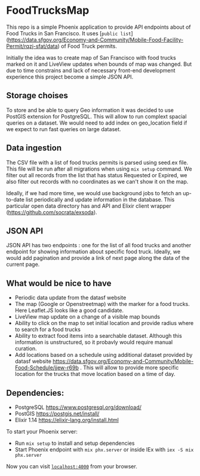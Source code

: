 # FoodTrucksMap

This repo is a simple Phoenix application to provide API endpoints about of Food Trucks in San Francisco. It uses [`public list`] (https://data.sfgov.org/Economy-and-Community/Mobile-Food-Facility-Permit/rqzj-sfat/data) of Food Truck permits.

Initially the idea was to create map of San Francisco with food trucks marked on it and LiveView updates when bounds of map was changed. But due to time constrains and lack of necessary front-end development experience this project become a simple JSON API.

## Storage choises
To store and be able to query Geo information it was decided to use PostGIS extension for PostgreSQL. 
This will allow to run complext spacial queries on a dataset. We would need to add index on geo_location field if we expect to run fast queries on large dataset. 

## Data ingestion
The CSV file with a list of food trucks permits is parsed using seed.ex file. This file will be run after all migrations when using `mix setup` command. 
We filter out all records from the list that has status Requested or Expired, we also filter out records with no coordinates as we can't show it on the map. 

Ideally, if we had more time, we would use background jobs to fetch an up-to-date list periodically and update information in the database. This particular open data directory has and API and Elixir client wrapper (https://github.com/socrata/exsoda). 

## JSON API
JSON API has two endpoints : one for the list of all food trucks and another endpoint for showing information about specific food truck. Ideally, we would add pagination and provide a link of next page along the data of the current page. 

## What would be nice to have

- Periodic data update from the datasf website 
- The map (Google or Openstreetmap) with the marker for a food trucks. Here Leaflet.JS looks like a good candidate.
- LiveView map update on a change of a visible map bounds
- Ability to click on the map to set initial location and provide radius where to search for a food trucks
- Ability to extract food items into a searchable dataset. Although this information is unstructured, so it probavly would require manual curation. 
- Add locations based on a schedule using additional dataset provided by datasf website https://data.sfgov.org/Economy-and-Community/Mobile-Food-Schedule/jjew-r69b . This will allow to provide more specific location for the trucks that move location based on a time of day.

  
  
## Dependencies: 

- PostgreSQL https://www.postgresql.org/download/
- PostGIS https://postgis.net/install/
- Elixir 1.14 https://elixir-lang.org/install.html


To start your Phoenix server:

  * Run `mix setup` to install and setup dependencies
  * Start Phoenix endpoint with `mix phx.server` or inside IEx with `iex -S mix phx.server`

Now you can visit [`localhost:4000`](http://localhost:4000) from your browser.
